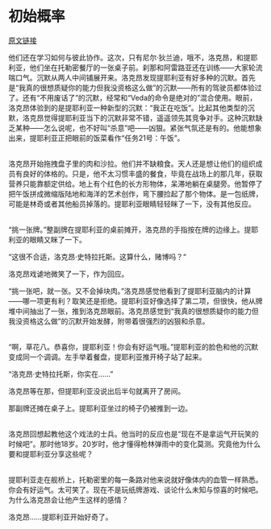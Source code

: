 # 初始概率

[原文链接](https://silkblind.livejournal.com/5283.html)

他们还在学习如何与彼此协作。这次，只有尼尔·狄兰迪，哦不，洛克昂，和提耶利亚，他们坐在托勒密餐厅的一张桌子前。刹那和阿雷路亚还在训练——大家轮流喘口气。沉默从两人中间铺展开来。洛克昂发现提耶利亚有好多种的沉默。首先是“我真的很想质疑你的能力但我没资格这么做”的沉默——所有的驾驶员都体验过了。还有“不用废话了”的沉默，经常和“Veda的命令是绝对的”混合使用。眼前，洛克昂体验到的是提耶利亚一种新型的沉默：“我正在吃饭”。比起其他类型的沉默，洛克昂觉得提耶利亚当下的沉默非常不错，遥遥领先其竞争对手。这种沉默缺乏某种——怎么说呢，也不好叫“杀意”吧——凶狠。紧张气氛还是有的。他能想象出来，提耶利亚正把眼前的饭菜看作“任务21号：午饭”。


\
洛克昂开始拖拽盘子里的肉和沙拉。他们并不缺粮食。天人还是想让他们的组织成员有良好的体格的。只是，他不太习惯丰盛的餐食，毕竟在战场上的那几年，获取营养只能靠额定供给。地上有个红色的长方形物体，呆滞地躺在桌腿旁。他暂停了把午饭拼成微缩版陆地和海洋的艺术创作，弯下腰捡起了那个物体。是一包纸牌，可能是林奇或者其他船员掉落的。提耶利亚眼睛轻轻眯了一下，没有其他反应。


\
“挑一张牌。”整副牌在提耶利亚的桌前摊开，洛克昂的手指按在牌的边缘上。提耶利亚的眼睛又眯了一下。

“这很不合适，洛克昂·史特拉托斯。这算什么，赌博吗？“

洛克昂戏谑地微笑了一下，作为回应。

“挑一张吧，就一张。又不会掉块肉。”洛克昂感觉他看到了提耶利亚脑内的计算——哪一项更有利？取笑还是拒绝。提耶利亚好像选择了第二项，但很快，他从牌堆中间抽出了一张，推到洛克昂眼前。洛克昂感觉到“我真的很想质疑你的能力但我没资格这么做”的沉默开始发酵，附带着很强烈的凶狠和杀意。


\
“啊，草花八。恭喜你，提耶利亚！你会有好运气哦。”提耶利亚的脸色和他的沉默变成同一个调调。左手举着餐盘，提耶利亚推开椅子站了起来。

“洛克昂·史特拉托斯，你实在……”

洛克昂等在那，但提耶利亚没说出后半句就离开了房间。

那副牌还摊在桌子上。提耶利亚坐过的椅子仍被推到一边。


\
洛克昂回想起教他这个戏法的士兵。他当时的反应也是“现在不是拿运气开玩笑的时候吧”。那时他18岁。20岁时，他才懂得枪林弹雨中的变化莫测。究竟他为什么要和提耶利亚分享这些呢？


\
提耶利亚走在舰桥上，托勒密里的每一条路对他来说就好像体内的血管一样熟悉。你会有好运气。太可笑了。现在不是玩纸牌游戏、谈论什么未知与惊喜的时候吧。为什么洛克昂会让他产生这样的感情？

洛克昂……提耶利亚开始好奇了。